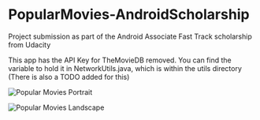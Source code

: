 # PopularMovies-AndroidScholarship
Project submission as part of the Android Associate Fast Track scholarship from Udacity


This app has the API Key for TheMovieDB removed. You can find the variable to hold it in NetworkUtils.java, which is within the utils directory (There is also a TODO added for this)


![Popular Movies Portrait](http://imgur.com/TTUWK5C)





![Popular Movies Landscape](http://imgur.com/RJ9pzqI)
